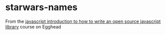 # starwars-names

From the [javascript introduction to how to write an open source javascript library](https://egghead.io/lessons/javascript-introduction-to-how-to-write-an-open-source-javascript-library) course on Egghead
